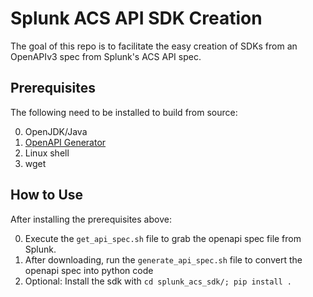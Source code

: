 # Splunk ACS API SDK Creation

The goal of this repo is to facilitate the easy creation of SDKs from an OpenAPIv3 spec from Splunk's ACS API spec.

## Prerequisites

The following need to be installed to build from source:

0. OpenJDK/Java
1. [OpenAPI Generator](https://github.com/OpenAPITools/openapi-generator)
2. Linux shell
3. wget

## How to Use

After installing the prerequisites above:

0. Execute the `get_api_spec.sh` file to grab the openapi spec file from Splunk.
1. After downloading, run the `generate_api_spec.sh` file to convert the openapi spec into python code
2. Optional: Install the sdk with `cd splunk_acs_sdk/; pip install .`
